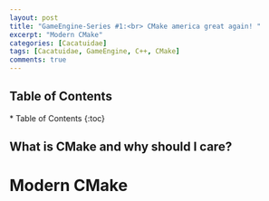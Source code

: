 ```yaml
---
layout: post
title: "GameEngine-Series #1:<br> CMake america great again! "
excerpt: "Modern CMake"
categories: [Cacatuidae]
tags: [Cacatuidae, GameEngine, C++, CMake]
comments: true
---
```


<h2> Table of Contents </h2>
* Table of Contents
{:toc}


## What is CMake and why should I care?


# Modern CMake

